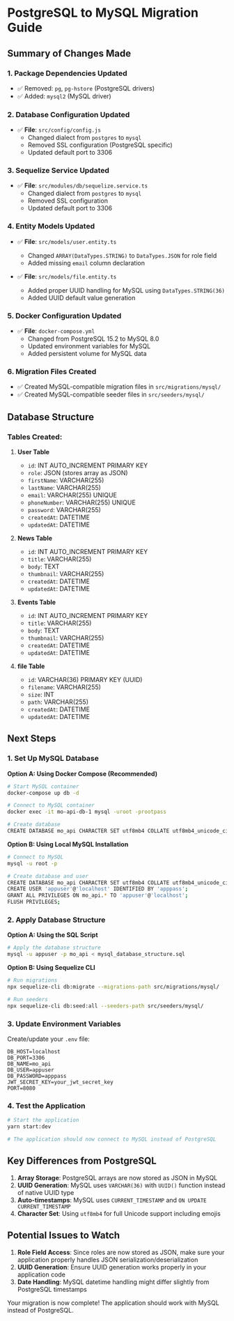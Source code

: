 # PostgreSQL to MySQL Migration Guide

## Summary of Changes Made

### 1. Package Dependencies Updated
- ✅ Removed: `pg`, `pg-hstore` (PostgreSQL drivers)
- ✅ Added: `mysql2` (MySQL driver)

### 2. Database Configuration Updated
- ✅ **File**: `src/config/config.js`
  - Changed dialect from `postgres` to `mysql`
  - Removed SSL configuration (PostgreSQL specific)
  - Updated default port to 3306

### 3. Sequelize Service Updated
- ✅ **File**: `src/modules/db/sequelize.service.ts`
  - Changed dialect from `postgres` to `mysql`
  - Removed SSL configuration
  - Updated default port to 3306

### 4. Entity Models Updated
- ✅ **File**: `src/models/user.entity.ts`
  - Changed `ARRAY(DataTypes.STRING)` to `DataTypes.JSON` for role field
  - Added missing `email` column declaration

- ✅ **File**: `src/models/file.entity.ts`
  - Added proper UUID handling for MySQL using `DataTypes.STRING(36)`
  - Added UUID default value generation

### 5. Docker Configuration Updated
- ✅ **File**: `docker-compose.yml`
  - Changed from PostgreSQL 15.2 to MySQL 8.0
  - Updated environment variables for MySQL
  - Added persistent volume for MySQL data

### 6. Migration Files Created
- ✅ Created MySQL-compatible migration files in `src/migrations/mysql/`
- ✅ Created MySQL-compatible seeder files in `src/seeders/mysql/`

## Database Structure

### Tables Created:

1. **User Table**
   - `id`: INT AUTO_INCREMENT PRIMARY KEY
   - `role`: JSON (stores array as JSON)
   - `firstName`: VARCHAR(255)
   - `lastName`: VARCHAR(255) 
   - `email`: VARCHAR(255) UNIQUE
   - `phoneNumber`: VARCHAR(255) UNIQUE
   - `password`: VARCHAR(255)
   - `createdAt`: DATETIME
   - `updatedAt`: DATETIME

2. **News Table**
   - `id`: INT AUTO_INCREMENT PRIMARY KEY
   - `title`: VARCHAR(255)
   - `body`: TEXT
   - `thumbnail`: VARCHAR(255)
   - `createdAt`: DATETIME
   - `updatedAt`: DATETIME

3. **Events Table**
   - `id`: INT AUTO_INCREMENT PRIMARY KEY
   - `title`: VARCHAR(255)
   - `body`: TEXT
   - `thumbnail`: VARCHAR(255)
   - `createdAt`: DATETIME
   - `updatedAt`: DATETIME

4. **file Table**
   - `id`: VARCHAR(36) PRIMARY KEY (UUID)
   - `filename`: VARCHAR(255)
   - `size`: INT
   - `path`: VARCHAR(255)
   - `createdAt`: DATETIME
   - `updatedAt`: DATETIME

## Next Steps

### 1. Set Up MySQL Database

**Option A: Using Docker Compose (Recommended)**
```bash
# Start MySQL container
docker-compose up db -d

# Connect to MySQL container
docker exec -it mo-api-db-1 mysql -uroot -prootpass

# Create database
CREATE DATABASE mo_api CHARACTER SET utf8mb4 COLLATE utf8mb4_unicode_ci;
```

**Option B: Using Local MySQL Installation**
```bash
# Connect to MySQL
mysql -u root -p

# Create database and user
CREATE DATABASE mo_api CHARACTER SET utf8mb4 COLLATE utf8mb4_unicode_ci;
CREATE USER 'appuser'@'localhost' IDENTIFIED BY 'apppass';
GRANT ALL PRIVILEGES ON mo_api.* TO 'appuser'@'localhost';
FLUSH PRIVILEGES;
```

### 2. Apply Database Structure

**Option A: Using the SQL Script**
```bash
# Apply the database structure
mysql -u appuser -p mo_api < mysql_database_structure.sql
```

**Option B: Using Sequelize CLI**
```bash
# Run migrations
npx sequelize-cli db:migrate --migrations-path src/migrations/mysql/

# Run seeders
npx sequelize-cli db:seed:all --seeders-path src/seeders/mysql/
```

### 3. Update Environment Variables

Create/update your `.env` file:
```env
DB_HOST=localhost
DB_PORT=3306
DB_NAME=mo_api
DB_USER=appuser
DB_PASSWORD=apppass
JWT_SECRET_KEY=your_jwt_secret_key
PORT=8080
```

### 4. Test the Application

```bash
# Start the application
yarn start:dev

# The application should now connect to MySQL instead of PostgreSQL
```

## Key Differences from PostgreSQL

1. **Array Storage**: PostgreSQL arrays are now stored as JSON in MySQL
2. **UUID Generation**: MySQL uses `VARCHAR(36)` with `UUID()` function instead of native UUID type
3. **Auto-timestamps**: MySQL uses `CURRENT_TIMESTAMP` and `ON UPDATE CURRENT_TIMESTAMP`
4. **Character Set**: Using `utf8mb4` for full Unicode support including emojis

## Potential Issues to Watch

1. **Role Field Access**: Since roles are now stored as JSON, make sure your application properly handles JSON serialization/deserialization
2. **UUID Generation**: Ensure UUID generation works properly in your application code
3. **Date Handling**: MySQL datetime handling might differ slightly from PostgreSQL timestamps

Your migration is now complete! The application should work with MySQL instead of PostgreSQL.
